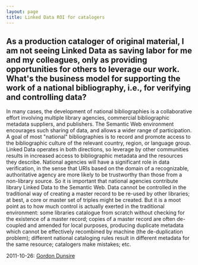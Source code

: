 ```yaml
---
layout: page
title: Linked Data ROI for catalogers
---
```


## As a production cataloger of original material, I am not seeing Linked Data as saving labor for me and my colleagues, only as providing opportunities for others to leverage our work. What's the business model for supporting the work of a national bibliography, i.e., for verifying and controlling data? 

In many cases, the development of national bibliographies is a collaborative effort involving multiple library agencies, commercial bibliographic metadata suppliers, and publishers. The Semantic Web environment encourages such sharing of data, and allows a wider range of participation. A goal of most "national" bibliographies is to record and promote access to the bibliographic culture of the relevant country, region, or language group. Linked Data operates in both directions, so leverage by other communities results in increased access to bibliographic metadata and the resources they describe. National agencies will have a significant role in data verification, in the sense that URIs based on the domain of a recognizable, authoritative agency are more likely to be trustworthy than those from a non-library source. So it is important that national agencies contribute library Linked Data to the Semantic Web. Data cannot be controlled in the traditional way of creating a master record to be re-used by other libraries; at best, a core or master set of triples might be created. But it is a moot point as to how much control is actually exerted in the traditional environment: some libraries catalogue from scratch without checking for the existence of a master record; copies of a master record are often de-coupled and amended for local purposes, producing duplicate metadata which cannot be effectively recombined by machine (the de-duplication problem); different national cataloging rules result in different metadata for the same resource; catalogers make mistakes; etc.

2011-10-26: [Gordon Dunsire](http://metaweidner.github.io/dcmi-iac/wiki?title=User:GordonDunsire&action=edit&redlink=1 "User:GordonDunsire (page does not exist)")

